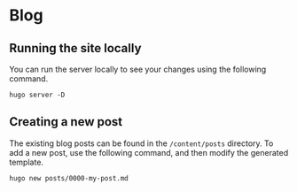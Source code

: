 # Blog

## Running the site locally
You can run the server locally to see your changes using the following command.

```
hugo server -D
```

## Creating a new post
The existing blog posts can be found in the `/content/posts` directory. To add
a new post, use the following command, and then modify the generated template.

```
hugo new posts/0000-my-post.md
```
